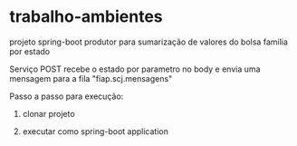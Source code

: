 # trabalho-ambientes

projeto spring-boot produtor para sumarização de valores do bolsa familia por estado

Serviço POST recebe o estado por parametro no body e envia uma mensagem para a fila "fiap.scj.mensagens"

Passo a passo para execução:

1. clonar projeto

2. executar como spring-boot application
